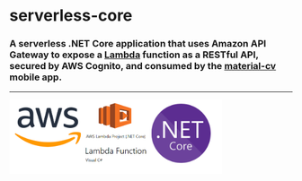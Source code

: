 # serverless-core

### A serverless .NET Core application that uses Amazon API Gateway to expose a [Lambda](https://aws.amazon.com/lambda/) function as a RESTful API, secured by AWS Cognito, and consumed by the [material-cv](https://github.com/mikeacosta/material-cv) mobile app.

---

<img src="serverless.png" height="75%" width="75%" />
